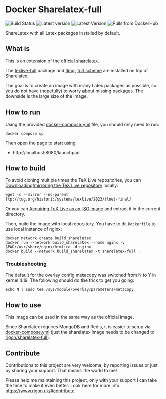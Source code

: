 # Docker Sharelatex-full

![](https://img.shields.io/github/checks-status/rigon/docker-sharelatex-full/master.svg "Build Status")
![](https://img.shields.io/github/tag/rigon/docker-sharelatex-full.svg "Latest version")
![](https://img.shields.io/docker/image-size/rigon/sharelatex-full.svg "Latest Version")
![](https://img.shields.io/docker/pulls/rigon/sharelatex-full.svg "Pulls from DockerHub")

ShareLatex with all Latex packages installed by default.


## What is

This is an extension of the [official sharelatex](https://hub.docker.com/r/sharelatex/sharelatex/).

The [texlive-full](https://packages.ubuntu.com/search?keywords=texlive-full&searchon=names) package and [tlmgr](https://www.tug.org/texlive/tlmgr.html) [full scheme](https://tex.stackexchange.com/questions/234749/downloading-every-package-with-tex-live) are installed on top of Sharelatex.

The goal is to create an image with many Latex packages as possible, so you do not have (hopefully) to worry about missing packages. The downside is the large size of the image.

## How to run

Using the provided [docker-compose.yml](https://github.com/rigon/docker-sharelatex-full/blob/master/docker-compose.yml) file, you should only need to run:

    docker compose up

Then open the page to start using:

 - http://localhost:8080/launchpad

## How to build

To avoid cloning multiple times the TeX Live repositories, you can [Downloading/mirroring the TeX Live repository](https://www.tug.org/texlive/acquire-mirror.html) locally:

    wget -c --mirror --no-parent ftp://tug.org/historic/systems/texlive/2023/tlnet-final/

Or you can [Acquiring TeX Live as an ISO image](https://tug.org/texlive/acquire-iso.html) and extract it in the current directory.

Then, build the image with local repository. You have to dit `Dockerfile` to use local instance of nginx:

    docker network create build_sharelatex
    docker run --network build_sharelatex --name nginx -v $PWD:/usr/share/nginx/html:ro -d nginx
    docker build --network build_sharelatex -t sharelatex-full .

### Troubleshooting

The default for the overlay config metacopy was switched from N to Y in kernel 4.19. The following should do the trick to get you going:

    echo N | sudo tee /sys/module/overlay/parameters/metacopy

## How to use

This image can be used in the same way as the official image.

Since Sharelatex requires MongoDB and Redis, it is easier to setup via [docker-compose.yml](https://github.com/rigon/docker-sharelatex-full/blob/master/docker-compose.yml)
(just the sharelatex image needs to be changed to [rigon/sharelatex-full](https://hub.docker.com/r/rigon/sharelatex-full/)).

## Contribute

Contributions to this project are very welcome, by reporting issues or just by sharing your support. That means the world to me!

Please help me maintaining this project, only with your support I can take the time to make it even better. Look here for more info https://www.rigon.uk/#contribute